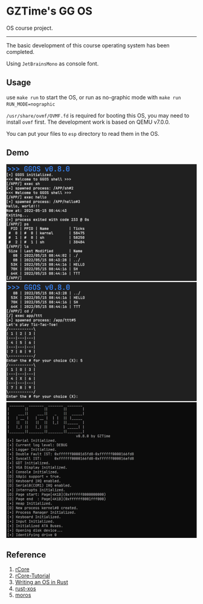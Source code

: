 # GZTime's GG OS

OS course project.

---

The basic development of this course operating system has been completed.

Using `JetBrainsMono` as console font.


## Usage

use `make run` to start the OS, or run as no-graphic mode with `make run RUN_MODE=nographic`

`/usr/share/ovmf/OVMF.fd` is required for booting this OS, you may need to install `ovmf` first. The development work is based on QEMU v7.0.0.

You can put your files to `esp` directory to read them in the OS.

## Demo

![](assets/img/demo1.png)
![](assets/img/demo2.png)
![](assets/img/demo3.png)

## Reference

1. [rCore](https://github.com/rcore-os/rCore)
2. [rCore-Tutorial](https://rcore-os.github.io/rCore-Tutorial-Book-v3/index.html)
3. [Writing an OS in Rust](https://os.phil-opp.com/)
4. [rust-xos](https://github.com/xfoxfu/rust-xos)
5. [moros](https://github.com/vinc/moros)
